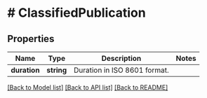 # # ClassifiedPublication

## Properties

Name | Type | Description | Notes
------------ | ------------- | ------------- | -------------
**duration** | **string** | Duration in ISO 8601 format. |

[[Back to Model list]](../../README.md#models) [[Back to API list]](../../README.md#endpoints) [[Back to README]](../../README.md)
